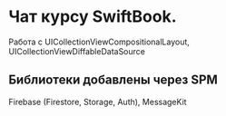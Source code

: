 # Чат курсу SwiftBook.

Работа с UICollectionViewCompositionalLayout, UICollectionViewDiffableDataSource

## Библиотеки добавлены через SPM
Firebase (Firestore, Storage, Auth), MessageKit
